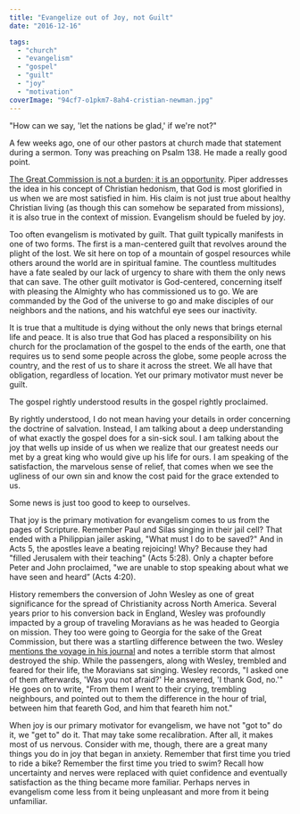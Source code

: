 ```yaml
---
title: "Evangelize out of Joy, not Guilt"
date: "2016-12-16"

tags: 
  - "church"
  - "evangelism"
  - "gospel"
  - "guilt"
  - "joy"
  - "motivation"
coverImage: "94cf7-o1pkm7-8ah4-cristian-newman.jpg"
---
```


"How can we say, 'let the nations be glad,' if we're not?"

A few weeks ago, one of our other pastors at church made that statement during a sermon. Tony was preaching on Psalm 138. He made a really good point.

[The Great Commission is not a burden; it is an opportunity](http://blog.keelancook.com/2016/10/its-the-great-commission-not-the-great-obligation.html). Piper addresses the idea in his concept of Christian hedonism, that God is most glorified in us when we are most satisfied in him. His claim is not just true about healthy Christian living (as though this can somehow be separated from missions), it is also true in the context of mission. Evangelism should be fueled by joy.

Too often evangelism is motivated by guilt. That guilt typically manifests in one of two forms. The first is a man-centered guilt that revolves around the plight of the lost. We sit here on top of a mountain of gospel resources while others around the world are in spiritual famine. The countless multitudes have a fate sealed by our lack of urgency to share with them the only news that can save. The other guilt motivator is God-centered, concerning itself with pleasing the Almighty who has commissioned us to go. We are commanded by the God of the universe to go and make disciples of our neighbors and the nations, and his watchful eye sees our inactivity.

It is true that a multitude is dying without the only news that brings eternal life and peace. It is also true that God has placed a responsibility on his church for the proclamation of the gospel to the ends of the earth, one that requires us to send some people across the globe, some people across the country, and the rest of us to share it across the street. We all have that obligation, regardless of location. Yet our primary motivator must never be guilt.

The gospel rightly understood results in the gospel rightly proclaimed.

By rightly understood, I do not mean having your details in order concerning the doctrine of salvation. Instead, I am talking about a deep understanding of what exactly the gospel does for a sin-sick soul. I am talking about the joy that wells up inside of us when we realize that our greatest needs our met by a great king who would give up his life for ours. I am speaking of the satisfaction, the marvelous sense of relief, that comes when we see the ugliness of our own sin and know the cost paid for the grace extended to us.

Some news is just too good to keep to ourselves.

That joy is the primary motivation for evangelism comes to us from the pages of Scripture. Remember Paul and Silas singing in their jail cell? That ended with a Philippian jailer asking, "What must I do to be saved?" And in Acts 5, the apostles leave a beating rejoicing! Why? Because they had "filled Jerusalem with their teaching" (Acts 5:28). Only a chapter before Peter and John proclaimed, "we are unable to stop speaking about what we have seen and heard” (Acts 4:20).

History remembers the conversion of John Wesley as one of great significance for the spread of Christianity across North America. Several years prior to his conversion back in England, Wesley was profoundly impacted by a group of traveling Moravians as he was headed to Georgia on mission. They too were going to Georgia for the sake of the Great Commission, but there was a startling difference between the two. Wesley [mentions the voyage in his journal](http://www.christianitytoday.com/history/issues/issue-1/moravians-and-john-wesley.html) and notes a terrible storm that almost destroyed the ship. While the passengers, along with Wesley, trembled and feared for their life, the Moravians sat singing. Wesley records, "I asked one of them afterwards, 'Was you not afraid?' He answered, 'I thank God, no.'" He goes on to write, "From them I went to their crying, trembling neighbours, and pointed out to them the difference in the hour of trial, between him that feareth God, and him that feareth him not."

When joy is our primary motivator for evangelism, we have not "got to" do it, we "get to" do it. That may take some recalibration. After all, it makes most of us nervous. Consider with me, though, there are a great many things you do in joy that began in anxiety. Remember that first time you tried to ride a bike? Remember the first time you tried to swim? Recall how uncertainty and nerves were replaced with quiet confidence and eventually satisfaction as the thing became more familiar. Perhaps nerves in evangelism come less from it being unpleasant and more from it being unfamiliar.
